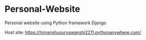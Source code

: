 # Personal-Website

Personal website using Python framework Django

Host site:
https://himanshusuryawanshi2211.pythonanywhere.com/
